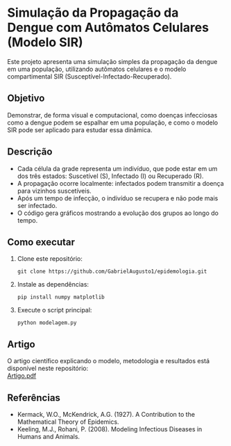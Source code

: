 # Simulação da Propagação da Dengue com Autômatos Celulares (Modelo SIR)

Este projeto apresenta uma simulação simples da propagação da dengue em uma população, utilizando autômatos celulares e o modelo compartimental SIR (Susceptível-Infectado-Recuperado).

## Objetivo

Demonstrar, de forma visual e computacional, como doenças infecciosas como a dengue podem se espalhar em uma população, e como o modelo SIR pode ser aplicado para estudar essa dinâmica.

## Descrição

- Cada célula da grade representa um indivíduo, que pode estar em um dos três estados: Suscetível (S), Infectado (I) ou Recuperado (R).
- A propagação ocorre localmente: infectados podem transmitir a doença para vizinhos suscetíveis.
- Após um tempo de infecção, o indivíduo se recupera e não pode mais ser infectado.
- O código gera gráficos mostrando a evolução dos grupos ao longo do tempo.

## Como executar

1. Clone este repositório:
   ```
   git clone https://github.com/GabrielAugusto1/epidemologia.git
   ```
2. Instale as dependências:
   ```
   pip install numpy matplotlib
   ```
3. Execute o script principal:
   ```
   python modelagem.py
   ```

## Artigo

O artigo científico explicando o modelo, metodologia e resultados está disponível neste repositório:  
[Artigo.pdf](https://github.com/GabrielAugusto1/epidemologia/blob/master/ArtigoGabriel.pdf)


## Referências

- Kermack, W.O., McKendrick, A.G. (1927). A Contribution to the Mathematical Theory of Epidemics.
- Keeling, M.J., Rohani, P. (2008). Modeling Infectious Diseases in Humans and Animals.